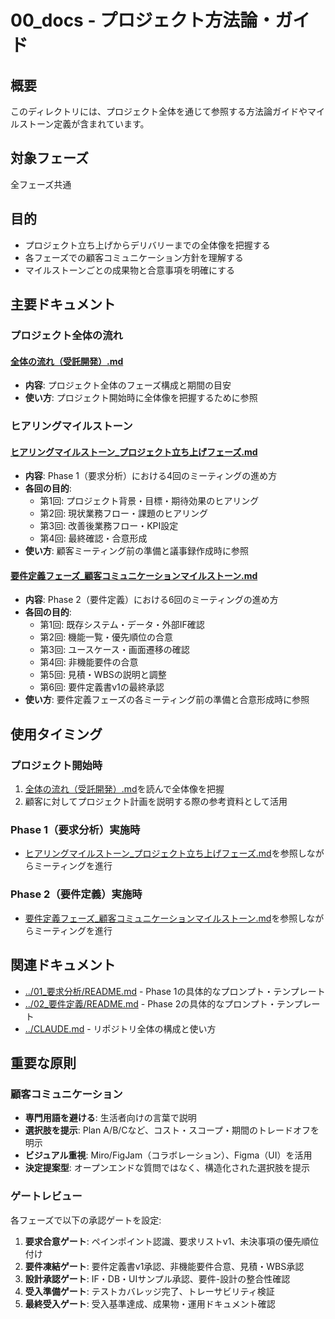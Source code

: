 # 00_docs - プロジェクト方法論・ガイド

## 概要

このディレクトリには、プロジェクト全体を通じて参照する方法論ガイドやマイルストーン定義が含まれています。

## 対象フェーズ

全フェーズ共通

## 目的

- プロジェクト立ち上げからデリバリーまでの全体像を把握する
- 各フェーズでの顧客コミュニケーション方針を理解する
- マイルストーンごとの成果物と合意事項を明確にする

## 主要ドキュメント

### プロジェクト全体の流れ

#### [全体の流れ（受託開発）.md](./全体の流れ（受託開発）.md)
- **内容**: プロジェクト全体のフェーズ構成と期間の目安
- **使い方**: プロジェクト開始時に全体像を把握するために参照

### ヒアリングマイルストーン

#### [ヒアリングマイルストーン_プロジェクト立ち上げフェーズ.md](./ヒアリングマイルストーン_プロジェクト立ち上げフェーズ.md)
- **内容**: Phase 1（要求分析）における4回のミーティングの進め方
- **各回の目的**:
  - 第1回: プロジェクト背景・目標・期待効果のヒアリング
  - 第2回: 現状業務フロー・課題のヒアリング
  - 第3回: 改善後業務フロー・KPI設定
  - 第4回: 最終確認・合意形成
- **使い方**: 顧客ミーティング前の準備と議事録作成時に参照

#### [要件定義フェーズ_顧客コミュニケーションマイルストーン.md](./要件定義フェーズ_顧客コミュニケーションマイルストーン.md)
- **内容**: Phase 2（要件定義）における6回のミーティングの進め方
- **各回の目的**:
  - 第1回: 既存システム・データ・外部IF確認
  - 第2回: 機能一覧・優先順位の合意
  - 第3回: ユースケース・画面遷移の確認
  - 第4回: 非機能要件の合意
  - 第5回: 見積・WBSの説明と調整
  - 第6回: 要件定義書v1の最終承認
- **使い方**: 要件定義フェーズの各ミーティング前の準備と合意形成時に参照

## 使用タイミング

### プロジェクト開始時
1. [全体の流れ（受託開発）.md](./全体の流れ（受託開発）.md)を読んで全体像を把握
2. 顧客に対してプロジェクト計画を説明する際の参考資料として活用

### Phase 1（要求分析）実施時
- [ヒアリングマイルストーン_プロジェクト立ち上げフェーズ.md](./ヒアリングマイルストーン_プロジェクト立ち上げフェーズ.md)を参照しながらミーティングを進行

### Phase 2（要件定義）実施時
- [要件定義フェーズ_顧客コミュニケーションマイルストーン.md](./要件定義フェーズ_顧客コミュニケーションマイルストーン.md)を参照しながらミーティングを進行

## 関連ドキュメント

- [../01_要求分析/README.md](../01_要求分析/README.md) - Phase 1の具体的なプロンプト・テンプレート
- [../02_要件定義/README.md](../02_要件定義/README.md) - Phase 2の具体的なプロンプト・テンプレート
- [../CLAUDE.md](../CLAUDE.md) - リポジトリ全体の構成と使い方

## 重要な原則

### 顧客コミュニケーション
- **専門用語を避ける**: 生活者向けの言葉で説明
- **選択肢を提示**: Plan A/B/Cなど、コスト・スコープ・期間のトレードオフを明示
- **ビジュアル重視**: Miro/FigJam（コラボレーション）、Figma（UI）を活用
- **決定提案型**: オープンエンドな質問ではなく、構造化された選択肢を提示

### ゲートレビュー
各フェーズで以下の承認ゲートを設定:
1. **要求合意ゲート**: ペインポイント認識、要求リストv1、未決事項の優先順位付け
2. **要件凍結ゲート**: 要件定義書v1承認、非機能要件合意、見積・WBS承認
3. **設計承認ゲート**: IF・DB・UIサンプル承認、要件-設計の整合性確認
4. **受入準備ゲート**: テストカバレッジ完了、トレーサビリティ検証
5. **最終受入ゲート**: 受入基準達成、成果物・運用ドキュメント確認
